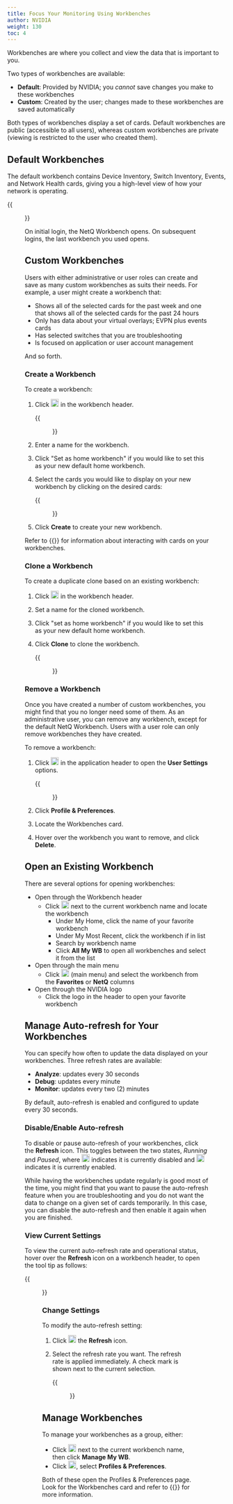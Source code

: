```yaml
---
title: Focus Your Monitoring Using Workbenches
author: NVIDIA
weight: 130
toc: 4
---
```

Workbenches are where you collect and view the data that is important to you.

Two types of workbenches are available:

<!-- vale off -->
- **Default**: Provided by NVIDIA; you *cannot* save changes you make to these workbenches
- **Custom**: Created by the user; changes made to these workbenches are saved automatically
<!-- vale on -->

Both types of workbenches display a set of cards. Default workbenches are public (accessible to all users), whereas custom workbenches are private (viewing is restricted to the user who created them).

## Default Workbenches

The default workbench contains Device Inventory, Switch Inventory, Events, and Network Health cards, giving you a high-level view of how your network is operating.

{{<figure src="/images/netq/access-ui-cumulus-wb-400.png" alt="default netq workbench" width="700">}}

On initial login, the NetQ Workbench opens. On subsequent logins, the last workbench you used opens.

## Custom Workbenches

Users with either administrative or user roles can create and save as many custom workbenches as suits their needs. For example, a user might create a workbench that:

- Shows all of the selected cards for the past week and one that shows all of the selected cards for the past 24 hours
- Only has data about your virtual overlays; EVPN plus events cards
- Has selected switches that you are troubleshooting
- Is focused on application or user account management

And so forth.

### Create a Workbench

To create a workbench:

1. Click <img src="https://icons.cumulusnetworks.com/01-Interface-Essential/43-Remove-Add/add-circle.svg" height="18" width="18"/> in the workbench header.

      {{<figure src="/images/netq/workbench-new-name-410.png" width="600">}}

2. Enter a name for the workbench.

3. Click "Set as home workbench" if you would like to set this as your new default home workbench.

4. Select the cards you would like to display on your new workbench by clicking on the desired cards:

      {{<figure src="/images/netq/workbench-new-cards-410.png" width="600">}}

5. Click **Create** to create your new workbench.

Refer to {{<link url="Access-Data-with-Cards">}} for information about interacting with cards on your workbenches.

### Clone a Workbench

To create a duplicate clone based on an existing workbench:

1. Click <img src="/images/netq/clone.svg" height="18" width="18"/> in the workbench header.

2. Set a name for the cloned workbench.

3. Click "set as home workbench" if you would like to set this as your new default home workbench.

4. Click **Clone** to clone the workbench.

      {{<figure src="/images/netq/workbench-clone-410.png" width="600">}}

### Remove a Workbench

Once you have created a number of custom workbenches, you might find that you no longer need some of them. As an administrative user, you can remove any workbench, except for the default NetQ Workbench. Users with a user role can only remove workbenches they have created.

To remove a workbench:

1. Click <img src="https://icons.cumulusnetworks.com/17-Users/19-Natural-Close%20Up-Single%20User-Man/single-man-circle.svg" height="18" width="18"/> in the application header to open the **User Settings** options.

    {{<figure src="/images/netq/user-settings-profile-prefs-selected-222.png" width="150">}}

2. Click **Profile & Preferences**.

3. Locate the Workbenches card.

4. Hover over the workbench you want to remove, and click **Delete**.

## Open an Existing Workbench

There are several options for opening workbenches:

- Open through the Workbench header
    - Click <img src="https://icons.cumulusnetworks.com/52-Arrows-Diagrams/01-Arrows/arrow-button-down-2.svg" width="18"/> next to the current workbench name and locate the workbench
        - Under My Home, click the name of your favorite workbench
        - Under My Most Recent, click the workbench if in list
        - Search by workbench name
        - Click **All My WB** to open all workbenches and select it from the list
- Open through the main menu
    - Click <img src="https://icons.cumulusnetworks.com/01-Interface-Essential/03-Menu/navigation-menu.svg" width="18"/> (main menu) and select the workbench from the **Favorites** or **NetQ** columns
- Open through the NVIDIA logo
    - Click the logo in the header to open your favorite workbench

## Manage Auto-refresh for Your Workbenches

You can specify how often to update the data displayed on your workbenches. Three refresh rates are available:

- **Analyze**: updates every 30 seconds
- **Debug**: updates every minute
- **Monitor**: updates every two (2) minutes

By default, auto-refresh is enabled and configured to update every 30 seconds.

### Disable/Enable Auto-refresh

To disable or pause auto-refresh of your workbenches, click the **Refresh** icon. This toggles between the two states, *Running* and *Paused*, where <img src="https://icons.cumulusnetworks.com/01-Interface-Essential/42-Multimedia-Controls/button-play-1.svg" width="18"/> indicates it is currently disabled and <img src="https://icons.cumulusnetworks.com/01-Interface-Essential/42-Multimedia-Controls/button-pause.svg" width="18"/> indicates it is currently enabled.

While having the workbenches update regularly is good most of the time, you might find that you want to pause the auto-refresh feature when you are troubleshooting and you do not want the data to change on a given set of cards temporarily. In this case, you can disable the auto-refresh and then enable it again when you are finished.

### View Current Settings

To view the current auto-refresh rate and operational status, hover over the **Refresh** icon on a workbench header, to open the tool tip as follows:

{{<figure src="/images/netq/wb-refresh-tooltips-231.png" width="350">}}

### Change Settings

To modify the auto-refresh setting:

1. Click <img src="https://icons.cumulusnetworks.com/52-Arrows-Diagrams/01-Arrows/arrow-button-down-2.svg" width="18"/> the **Refresh** icon.

2. Select the refresh rate you want. The refresh rate is applied immediately. A check mark is shown next to the current selection.

    {{<figure src="/images/netq/wb-refresh-rate-set-400.png" width="150">}}

## Manage Workbenches

To manage your workbenches as a group, either:

- Click <img src="https://icons.cumulusnetworks.com/52-Arrows-Diagrams/01-Arrows/arrow-button-down-2.svg" width="18"/> next to the current workbench name, then click **Manage My WB**.
- Click <img src="https://icons.cumulusnetworks.com/17-Users/19-Natural-Close%20Up-Single%20User-Man/single-man-circle.svg" width="18"/>, select **Profiles & Preferences**.

Both of these open the Profiles & Preferences page. Look for the Workbenches card and refer to {{<link url="Set-User-Preferences#manage-your-workbenches" text="Manage Your Workbenches">}} for more information.
